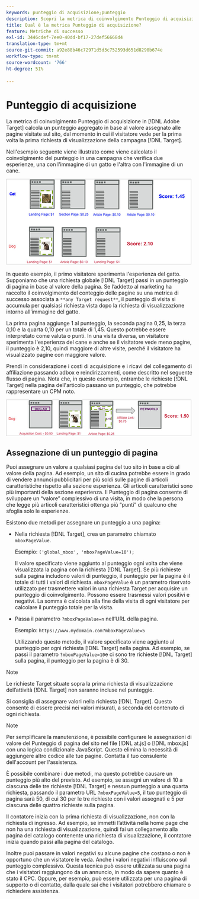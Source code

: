```yaml
---
keywords: punteggio di acquisizione;punteggio
description: Scopri la metrica di coinvolgimento Punteggio di acquisizione in Adobe [!DNL Target] che calcola un punteggio aggregato in base al valore assegnato alle pagine visitate sul sito.
title: Qual è la metrica Punteggio di acquisizione?
feature: Metriche di successo
exl-id: 3446cdef-7ee0-40dd-bf17-27def56668d4
translation-type: tm+mt
source-git-commit: a92e88b46c72971d5d3c752593d651d8290b674e
workflow-type: tm+mt
source-wordcount: '766'
ht-degree: 51%

---
```


# Punteggio di acquisizione

La metrica di coinvolgimento Punteggio di acquisizione in [!DNL Adobe Target] calcola un punteggio aggregato in base al valore assegnato alle pagine visitate sul sito, dal momento in cui il visitatore vede per la prima volta la prima richiesta di visualizzazione della campagna [!DNL Target].

Nell&#39;esempio seguente viene illustrato come viene calcolato il coinvolgimento del punteggio in una campagna che verifica due esperienze, una con l&#39;immagine di un gatto e l&#39;altra con l&#39;immagine di un cane.

![](assets/example_score.png)

In questo esempio, il primo visitatore sperimenta l&#39;esperienza del gatto. Supponiamo che una richiesta globale [!DNL Target] passi in un punteggio di pagina in base al valore della pagina. Se l’addetto al marketing ha raccolto il coinvolgimento del conteggio delle pagine su una metrica di successo associata a `**any Target request**`, il punteggio di visita si accumula per qualsiasi richiesta vista dopo la richiesta di visualizzazione intorno all’immagine del gatto.

La prima pagina aggiunge 1 al punteggio, la seconda pagina 0,25, la terza 0,10 e la quarta 0,10 per un totale di 1,45. Questo potrebbe essere interpretato come valuta o punti. In una visita diversa, un visitatore sperimenta l&#39;esperienza del cane e anche se il visitatore vede meno pagine, il punteggio è 2,10, quindi maggiore di altre visite, perché il visitatore ha visualizzato pagine con maggiore valore.

Prendi in considerazione i costi di acquisizione e i ricavi del collegamento di affiliazione passando adbox e reindirizzamenti, come descritto nel seguente flusso di pagina. Nota che, in questo esempio, entrambe le richieste [!DNL Target] nella pagina dell&#39;articolo passano un punteggio, che potrebbe rappresentare un CPM noto.

![](assets/example_score2.png)

## Assegnazione di un punteggio di pagina

Puoi assegnare un valore a qualsiasi pagina del tuo sito in base a ciò al valore della pagina. Ad esempio, un sito di cucina potrebbe essere in grado di vendere annunci pubblicitari per più soldi sulle pagine di articoli caratteristiche rispetto alla sezione esperienza. Gli articoli caratteristici sono più importanti della sezione esperienza. Il Punteggio di pagina consente di sviluppare un “valore” complessivo di una visita, in modo che la persona che legge più articoli caratteristici ottenga più “punti” di qualcuno che sfoglia solo le esperienze.

Esistono due metodi per assegnare un punteggio a una pagina:

* Nella richiesta [!DNL Target], crea un parametro chiamato `mboxPageValue`.

   Esempio: `('global_mbox', 'mboxPageValue=10');`

   Il valore specificato viene aggiunto al punteggio ogni volta che viene visualizzata la pagina con la richiesta [!DNL Target]. Se più richieste sulla pagina includono valori di punteggio, il punteggio per la pagina è il totale di tutti i valori di richiesta. `mboxPageValue` è un parametro riservato utilizzato per trasmettere valori in una richiesta Target per acquisire un punteggio di coinvolgimento. Possono essere trasmessi valori positivi e negativi. La somma è calcolata alla fine della visita di ogni visitatore per calcolare il punteggio totale per la visita.

* Passa il parametro `?mboxPageValue=n` nell’URL della pagina.

   Esempio: `https://www.mydomain.com?mboxPageValue=5`

   Utilizzando questo metodo, il valore specificato viene aggiunto al punteggio per ogni richiesta [!DNL Target] nella pagina. Ad esempio, se passi il parametro `?mboxPageValue=10`e ci sono tre richieste [!DNL Target] sulla pagina, il punteggio per la pagina è di 30.

>[!NOTE]
>
>Le richieste Target situate sopra la prima richiesta di visualizzazione dell’attività [!DNL Target] non saranno incluse nel punteggio.

Si consiglia di assegnare valori nella richiesta [!DNL Target]. Questo consente di essere precisi nei valori misurati, a seconda del contenuto di ogni richiesta.

>[!NOTE]
>
>Per semplificare la manutenzione, è possibile configurare le assegnazioni di valore del Punteggio di pagina del sito nel file [!DNL at.js] o [!DNL mbox.js] con una logica condizionale JavaScript. Questo elimina la necessità di aggiungere altro codice alle tue pagine. Contatta il tuo consulente dell&#39;account per l&#39;assistenza.

È possibile combinare i due metodi, ma questo potrebbe causare un punteggio più alto del previsto. Ad esempio, se assegni un valore di 10 a ciascuna delle tre richieste [!DNL Target] e nessun punteggio a una quarta richiesta, passando il parametro URL `?mboxPageValue=5`, il tuo punteggio di pagina sarà 50, di cui 30 per le tre richieste con i valori assegnati e 5 per ciascuna delle quattro richieste sulla pagina.

Il contatore inizia con la prima richiesta di visualizzazione, non con la richiesta di ingresso. Ad esempio, se immetti l’attività nella home page che non ha una richiesta di visualizzazione, quindi fai un collegamento alla pagina del catalogo contenente una richiesta di visualizzazione, il contatore inizia quando passi alla pagina del catalogo.

Inoltre puoi passare in valori negativi su alcune pagine che costano o non è opportuno che un visitatore le veda. Anche i valori negativi influiscono sul punteggio complessivo. Questa tecnica può essere utilizzata su una pagina che i visitatori raggiungono da un annuncio, in modo da sapere quanto è stato il CPC. Oppure, per esempio, può essere utilizzata per una pagina di supporto o di contatto, dalla quale sai che i visitatori potrebbero chiamare o richiedere assistenza.
